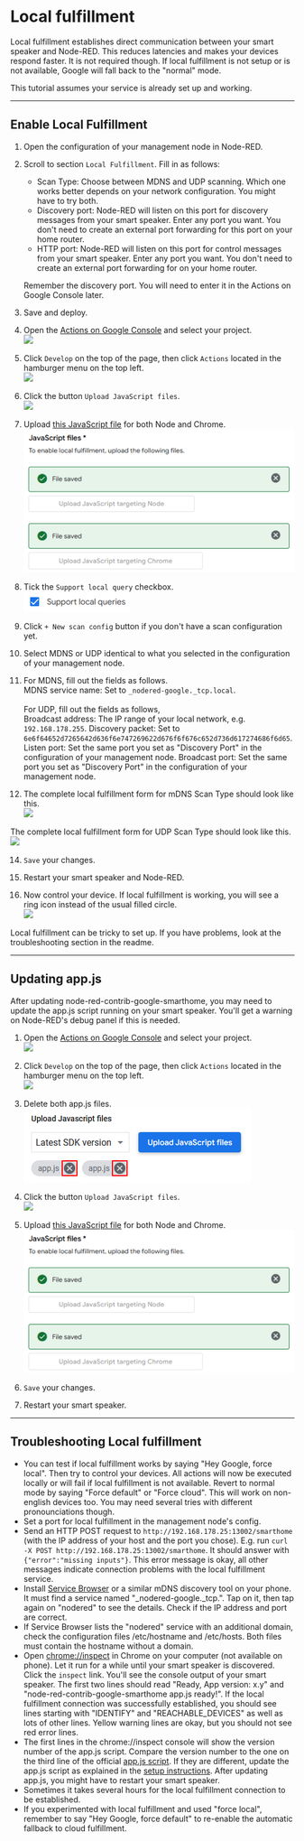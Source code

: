 # Local fulfillment

Local fulfillment establishes direct communication between your smart speaker and Node-RED. This reduces latencies
and makes your devices respond faster. It is not required though. If local fulfillment is not setup or is not available,
Google will fall back to the "normal" mode.

This tutorial assumes your service is already set up and working.

---

## Enable Local Fulfillment

1. Open the configuration of your management node in Node-RED.


2. Scroll to section `Local Fulfillment`. Fill in as follows:
    * Scan Type: Choose between MDNS and UDP scanning. Which one works better depends on your network configuration. You
      might have to try both.
    * Discovery port: Node-RED will listen on this port for discovery messages from your smart speaker. Enter any port
      you want. You don't need to create an external port forwarding for this port on your home router.
    * HTTP port: Node-RED will listen on this port for control messages from your smart speaker. Enter any port you
      want. You don't need to create an external port forwarding for on your home router.

    Remember the discovery port. You will need to enter it in the Actions on Google Console later.


3. Save and deploy.


4. Open the [Actions on Google Console](https://console.actions.google.com/) and select your project.\
   <kbd>![](images/setup_instructions/actionsconsole_check_project.png)</kbd>


5. Click `Develop` on the top of the page, then click `Actions` located in the hamburger menu on the top left.\
   <kbd>![](images/setup_instructions/actionsconsole_tab_actions.png)</kbd>


6. Click the button `Upload JavaScript files`.\
   <kbd>![](images/local_fulfillment/localexecution_upload.png)</kbd>


7. Upload [this JavaScript file](https://raw.githubusercontent.com/mikejac/node-red-contrib-google-smarthome/master/local-execution/app.js)
   for both Node and Chrome.\
   <kbd>![](images/local_fulfillment/localexecution_upload_files.png)</kbd>


8. Tick the `Support local query` checkbox.\
   <kbd>![](images/local_fulfillment/localexecution_localquery.png)</kbd>


9. Click `+ New scan config` button if you don't have a scan configuration yet.


10. Select MDNS or UDP identical to what you selected in the configuration of your management node.


11. For MDNS, fill out the fields as follows.<br>
    MDNS service name: Set to `_nodered-google._tcp.local`.
    <br><br>
    For UDP, fill out the fields as follows,<br>
    Broadcast address: The IP range of your local network, e.g. `192.168.178.255`.
    Discovery packet: Set to `6e6f64652d7265642d636f6e747269622d676f6f676c652d736d617274686f6d65`.
    Listen port: Set the same port you set as "Discovery Port" in the configuration of your management node.
    Broadcast port: Set the same port you set as "Discovery Port" in the configuration of your management node.


13. The complete local fulfillment form for mDNS Scan Type should look like this.\
   <kbd>![](images/local_fulfillment/localexecution_form_mDNS.png)</kbd>

   The complete local fulfillment form for UDP Scan Type should look like this.\
   <kbd>![](images/local_fulfillment/localexecution_form_UDP.png)</kbd>


14. `Save` your changes.


15. Restart your smart speaker and Node-RED.


16. Now control your device. If local fulfillment is working, you will see a ring icon instead of the usual filled
    circle.\
    <kbd>![](images/local_fulfillment/localexecution_ring.png)</kbd>
    

Local fulfillment can be tricky to set up. If you have problems, look at the troubleshooting section in the readme.


---
## Updating app.js

After updating node-red-contrib-google-smarthome, you may need to update the app.js script running on your smart
speaker. You'll get a warning on Node-RED's debug panel if this is needed.

1. Open the [Actions on Google Console](https://console.actions.google.com/) and select your project.\
   <kbd>![](images/setup_instructions/actionsconsole_check_project.png)</kbd>


2. Click `Develop` on the top of the page, then click `Actions` located in the hamburger menu on the top left.\
   <kbd>![](images/setup_instructions/actionsconsole_tab_actions.png)</kbd>


3. Delete both app.js files.\
   <kbd>![](images/local_fulfillment/localexecution_delete_appjs.png)</kbd>


4. Click the button `Upload JavaScript files`.\
   <kbd>![](images/local_fulfillment/localexecution_upload.png)</kbd>


5. Upload [this JavaScript file](https://raw.githubusercontent.com/mikejac/node-red-contrib-google-smarthome/master/local-execution/app.js)
   for both Node and Chrome.\
   <kbd>![](images/local_fulfillment/localexecution_upload_files.png)</kbd>


6. `Save` your changes.


7. Restart your smart speaker.


---
## Troubleshooting Local fulfillment

- You can test if local fulfillment works by saying "Hey Google, force local". Then try to control your devices. All
  actions will now be executed locally or will fail if local fulfillment is not available. Revert to normal mode by
  saying "Force default" or "Force cloud". This will work on non-english devices too. You may need several tries with
  different pronounciations though.
- Set a port for local fulfillment in the management node's config.
- Send an HTTP POST request to `http://192.168.178.25:13002/smarthome` (with the IP address of your host and the
  port you chose). E.g. run `curl -X POST http://192.168.178.25:13002/smarthome`. It should answer with
  `{"error":"missing inputs"}`. This error message is okay, all other messages indicate connection problems with the
  local fulfillment service.
- Install [Service Browser](https://play.google.com/store/apps/details?id=com.druk.servicebrowser) or a similar mDNS
  discovery tool on your phone. It must find a service named "_nodered-google._tcp.". Tap on it, then tap again on
  "nodered" to see the details. Check if the IP address and port are correct.
- If Service Browser lists the "nodered" service with an additional domain, check the configuration files /etc/hostname
  and /etc/hosts. Both files must contain the hostname without a domain.
- Open [chrome://inspect](chrome://inspect) in Chrome on your computer (not available on phone). Let it run for a while
  until your smart speaker is discovered. Click the `inspect` link. You'll see the console output of your smart speaker.
  The first two lines should read "Ready, App version: x.y" and "node-red-contrib-google-smarthome app.js ready!". If
  the local fulfillment connection was successfully established, you should see lines starting with "IDENTIFY" and
  "REACHABLE_DEVICES" as well as lots of other lines. Yellow warning lines are okay, but you should not see red error
  lines.
- The first lines in  the chrome://inspect console will show the version number of the app.js script. Compare the
  version number to the one on the third line of the official
  [app.js script](https://raw.githubusercontent.com/mikejac/node-red-contrib-google-smarthome/master/local-execution/app.js).
  If they are different, update the app.js script as explained
  in the [setup instructions](docs/setup_instructions.md#enable-local-fulfillment-optional). After updating app.js, you
  might have to restart your smart speaker.
- Sometimes it takes several hours for the local fulfillment connection to be established.
- If you experimented with local fulfillment and used "force local", remember to say "Hey Google, force default" to
  re-enable the automatic fallback to cloud fulfillment.
